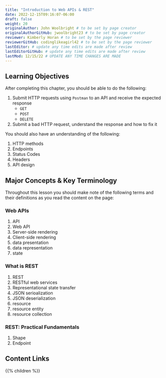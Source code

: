 ```yaml
---
title: "Introduction to Web APIs & REST"
date: 2022-12-15T09:16:07-06:00
draft: false
weight: 20
originalAuthor: John Woolbright # to be set by page creator
originalAuthorGitHub: jwoolbright23 # to be set by page creator
reviewer: Kimberly Horan # to be set by the page reviewer
reviewerGitHub: codinglikeagirl42 # to be set by the page reviewer
lastEditor: # update any time edits are made after review
lastEditorGitHub: # update any time edits are made after review
lastMod: 12/15/22 # UPDATE ANY TIME CHANGES ARE MADE
---
```


## Learning Objectives

After completing this chapter, you should be able to do the following:

1. Submit HTTP requests using `Postman` to an API and receive the expected response
    - `GET`
    - `POST`
    - `DELETE`
1. Submit a bad HTTP request, understand the response and how to fix it

You should also have an understanding of the following:

1. HTTP methods
1. Endpoints
1. Status Codes
1. Headers
1. API design 

## Major Concepts & Key Terminology

Throughout this lesson you should make note of the following terms and their definitions as you read the content on the page:

### Web APIs

1. API
1. Web API
1. Server-side rendering
1. Client-side rendering
1. data presentation
1. data representation
1. state

### What is REST

1. REST
1. RESTful web services
1. Representational state transfer
1. JSON serioalization
1. JSON deserialization
1. resource
1. resource entity
1. resource collection

### REST: Practical Fundamentals

1. Shape
1. Endpoint

## Content Links

{{% children %}}
